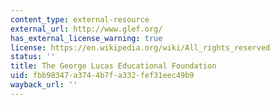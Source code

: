 ```yaml
---
content_type: external-resource
external_url: http://www.glef.org/
has_external_license_warning: true
license: https://en.wikipedia.org/wiki/All_rights_reserved
status: ''
title: The George Lucas Educational Foundation
uid: fbb98347-a374-4b7f-a332-fef31eec49b9
wayback_url: ''
---
```

